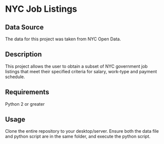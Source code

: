 # NYC Job Listings

## Data Source
The data for this project was taken from NYC Open Data.

## Description
This project allows the user to obtain a subset of NYC government job listings that meet their specified criteria for salary, work-type and payment schedule.

## Requirements
Python 2 or greater

## Usage
Clone the entire repository to your desktop/server. Ensure both the data file and python script are in the same folder, and execute the python script.

